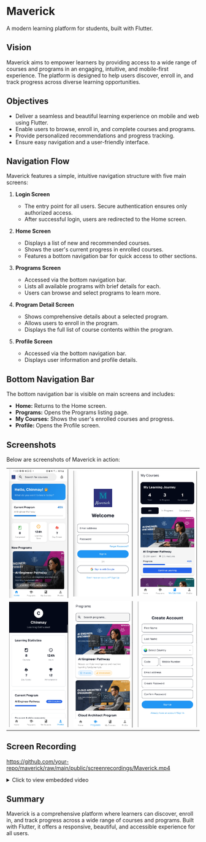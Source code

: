 # Maverick

A modern learning platform for students, built with Flutter.

## Vision

Maverick aims to empower learners by providing access to a wide range of courses and programs in an engaging, intuitive, and mobile-first experience. The platform is designed to help users discover, enroll in, and track progress across diverse learning opportunities.

## Objectives

- Deliver a seamless and beautiful learning experience on mobile and web using Flutter.
- Enable users to browse, enroll in, and complete courses and programs.
- Provide personalized recommendations and progress tracking.
- Ensure easy navigation and a user-friendly interface.

## Navigation Flow

Maverick features a simple, intuitive navigation structure with five main screens:

1. **Login Screen**
   - The entry point for all users. Secure authentication ensures only authorized access.
   - After successful login, users are redirected to the Home screen.

2. **Home Screen**
   - Displays a list of new and recommended courses.
   - Shows the user's current progress in enrolled courses.
   - Features a bottom navigation bar for quick access to other sections.

3. **Programs Screen**
   - Accessed via the bottom navigation bar.
   - Lists all available programs with brief details for each.
   - Users can browse and select programs to learn more.

4. **Program Detail Screen**
   - Shows comprehensive details about a selected program.
   - Allows users to enroll in the program.
   - Displays the full list of course contents within the program.

5. **Profile Screen**
   - Accessed via the bottom navigation bar.
   - Displays user information and profile details.

## Bottom Navigation Bar

The bottom navigation bar is visible on main screens and includes:
- **Home:** Returns to the Home screen.
- **Programs:** Opens the Programs listing page.
- **My Courses:** Shows the user's enrolled courses and progress.
- **Profile:** Opens the Profile screen.

## Screenshots

Below are screenshots of Maverick in action:

<table>
  <tr>
    <td><img src="public/screenshots/home.png" alt="Home" width="250"/></td>
    <td><img src="public/screenshots/login.png" alt="Login" width="250"/></td>
    <td><img src="public/screenshots/my_courses.png" alt="My Courses" width="250"/></td>
  </tr>
  <tr>
    <td><img src="public/screenshots/profile.png" alt="Profile" width="250"/></td>
    <td><img src="public/screenshots/programs_page.png" alt="Programs Page" width="250"/></td>
    <td><img src="public/screenshots/signup.png" alt="Signup" width="250"/></td>
  </tr>
</table>

## Screen Recording

https://github.com/your-repo/maverick/raw/main/public/screenrecordings/Maverick.mp4

<details>
  <summary>Click to view embedded video</summary>

  <video src="public/screenrecordings/Maverick.mp4" controls width="600"></video>
</details>

## Summary

Maverick is a comprehensive platform where learners can discover, enroll in, and track progress across a wide range of courses and programs. Built with Flutter, it offers a responsive, beautiful, and accessible experience for all users.